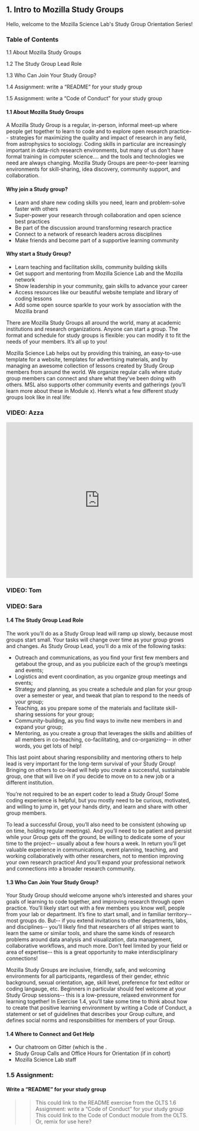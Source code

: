 ## 1. Intro to Mozilla Study Groups

Hello, welcome to the Mozilla Science Lab's Study Group Orientation Series!

### Table of Contents

1.1 About Mozilla Study Groups

1.2 The Study Group Lead Role

1.3 Who Can Join Your Study Group?

1.4 Assignment: write a “README” for your study group

1.5 Assignment: write a “Code of Conduct” for your study group


#### 1.1 About Mozilla Study Groups

A Mozilla Study Group is a regular, in-person, informal meet-up where people get together to learn to code and to explore open research practice-- strategies for maximizing the quality and impact of research in any field, from astrophysics to sociology. Coding skills in particular are increasingly important in data-rich research environments, but many of us don’t have formal training in computer science…. and the tools and technologies we need are always changing. Mozilla Study Groups are peer-to-peer learning environments for skill-sharing, idea discovery, community support, and collaboration. 

#### Why join a Study group?

* Learn and share new coding skills you need, learn and problem-solve faster with others
* Super-power your research through collaboration and open science best practices
* Be part of the discussion around transforming research practice 
* Connect to a network of research leaders across disciplines
* Make friends and  become part of a supportive learning community

#### Why start a Study Group?
* Learn teaching and facilitation skills, community building skills
* Get support and mentoring from Mozilla Science Lab and the Mozilla network
* Show leadership in your community, gain skills to advance your career
* Access resources like our beautiful website template and library of coding lessons
* Add some open source sparkle to your work by association with the Mozilla brand  

There are Mozilla Study Groups all around the world, many at academic institutions and research organizations. Anyone can start a group. The format and schedule for study groups is flexible: you can modify it to fit the needs of your members. It’s all up to you! 

Mozilla Science Lab helps out by providing this training, an easy-to-use template for a website, templates for advertising materials, and by managing an awesome collection of lessons created by Study Group members from around the world. We organize regular calls where study group members can connect and share what they’ve been doing with others. MSL also supports other community events and gatherings (you’ll learn more about these in Module x). Here’s what a few different study groups look like in real life:

### VIDEO: Azza

<iframe width="100%" height="420" src="https://www.youtube.com/embed/VzuBJTtwm3o" frameborder="0" allowfullscreen></iframe>
    
### VIDEO: Tom

### VIDEO: Sara

#### 1.4 The Study Group Lead Role

The work you’ll do as a Study Group lead will ramp up slowly, because most groups start small. Your tasks will change over time as your group grows and changes. As Study Group Lead, you’ll do a mix of the following tasks:

* Outreach and communications, as you find your first few members and getabout the group, and as you publicize each of the group’s meetings and events;
* Logistics and event coordination, as you organize group meetings and events;
* Strategy and planning, as you create a schedule and plan for your group over a semester or year, and tweak that plan to respond to the needs of your group;
* Teaching, as you prepare some of the materials and facilitate skill-sharing sessions for your group;
* Community-building, as you find ways to invite new members in and expand your group;
* Mentoring, as you create a group that leverages the skills and abilities of all members in co-teaching, co-facilitating, and co-organizing-- in other words, you get lots of help!

This last point about sharing responsibility and mentoring others to help lead is very important for the long-term survival of your Study Group! Bringing on others to co-lead will help you create a successful, sustainable group, one that will live on if you decide to move on to a new job or a different institution. 

You’re not required to be an expert coder to lead a Study Group! Some coding experience is helpful, but you mostly need to be curious, motivated, and willing to jump in, get your hands dirty, and learn and share with other group members. 

To lead a successful Group, you’ll also need to be consistent (showing up on time, holding regular meetings). And you’ll need to be patient and persist while your Group gets off the ground, be willing to dedicate some of your time to the project-- usually about a few hours a week. In return you’ll get valuable experience in communications, event planning, teaching, and working collaboratively with other researchers, not to mention improving your own research practice! And you’ll expand your professional network and connections into a broader research community. 

#### 1.3 Who Can Join Your Study Group?

Your Study Group should welcome anyone who’s interested and shares your goals of learning to code together, and improving research through open practice. You’ll likely start out with a few members you know well, people from your lab or department. It’s fine to start small, and in familiar territory-- most groups do. But-- if you extend invitations to other departments, labs, and disciplines-- you’ll likely find that researchers of all stripes want to learn the same or similar tools, and share the same kinds of research problems around data analysis and visualization, data management, collaborative workflows, and much more. Don’t feel limited by your field or area of expertise-- this is a great opportunity to make interdisciplinary connections! 

Mozilla Study Groups are inclusive, friendly, safe, and welcoming environments for all participants, regardless of their gender, ethnic background, sexual orientation, age, skill level, preference for text editor or coding langauge, etc.  Beginners in particular should feel welcome at your Study Group sessions-- this is a low-pressure, relaxed environment for learning together! In Exercise 1.4, you’ll take some time to think about how to create that positive learning environment by writing a Code of Conduct, a statement or set of guidelines that describes your Group culture, and defines social norms and responsibilities for members of your Group. 


#### 1.4 Where to Connect and Get Help 

* Our chatroom on Gitter (which is the . 
* Study Group Calls and Office Hours for Orientation (if in cohort)
* Mozilla Science Lab staff


### 1.5 Assignment: 
#### Write a “README” for your study group

>> This could link to the README exercise from the OLTS
1.6 Assignment: write a “Code of Conduct” for your study group
>>This could link to the Code of Conduct module from the OLTS. Or, remix for use here? 
